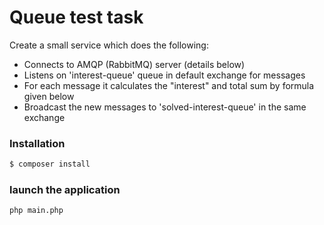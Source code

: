 # Queue test task
Create a small service which does the following:

* Connects to AMQP (RabbitMQ) server (details below)
* Listens on 'interest-queue' queue in default exchange for messages
* For each message it calculates the "interest" and total sum by formula given below
* Broadcast the new messages to 'solved-interest-queue' in the same exchange

### Installation
```sh
$ composer install
```
### launch the application
```sh
php main.php
```
